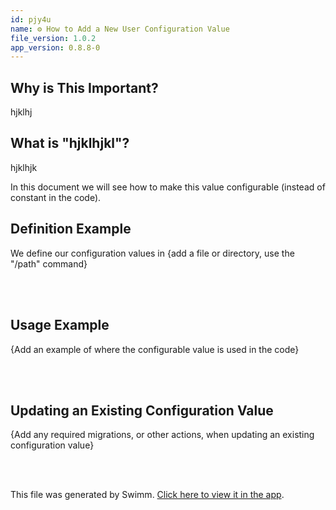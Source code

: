 ```yaml
---
id: pjy4u
name: ⚙️ How to Add a New User Configuration Value
file_version: 1.0.2
app_version: 0.8.8-0
---
```


## Why is This Important?

hjklhj

## What is "hjklhjkl"?

hjklhjk

In this document we will see how to make this value configurable (instead of constant in the code).

## Definition Example

We define our configuration values in {add a file or directory, use the "/path" command}

<br/>



<br/>

## Usage Example

{Add an example of where the configurable value is used in the code}

<br/>



<br/>

## Updating an Existing Configuration Value

{Add any required migrations, or other actions, when updating an existing configuration value}

<br/>



<br/>

This file was generated by Swimm. [Click here to view it in the app](http://localhost:5000/repos/ls4DA2fLasmQuEbT4ipw/docs/pjy4u).